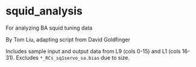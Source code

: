 # squid_analysis

For analyzing BA squid tuning data

By Tom Liu, adapting script from David Goldfinger

Includes sample input and output data from L9 (cols 0-15) and L1 (cols 16-31). Excludes `*_RCs_sq1servo_sa.bias` due to size.
